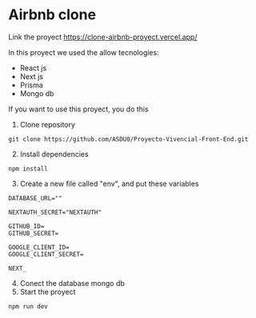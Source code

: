 # Airbnb clone

Link the proyect
https://clone-airbnb-proyect.vercel.app/

In this proyect we used the allow tecnologies:
- React js
- Next js
- Prisma
- Mongo db

If you want to use this proyect, you do this

1. Clone repository
````
git clone https://github.com/ASDU0/Proyecto-Vivencial-Front-End.git
````
2. Install dependencies
````
npm install
````
3. Create a new file called "env", and put these variables
````
DATABASE_URL=""

NEXTAUTH_SECRET="NEXTAUTH"

GITHUB_ID=
GITHUB_SECRET=

GOOGLE_CLIENT_ID=
GOOGLE_CLIENT_SECRET=

NEXT_
````

4. Conect the database mongo db
5. Start the proyect
````
npm run dev
````